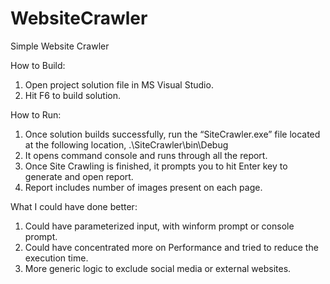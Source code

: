 # WebsiteCrawler
Simple Website Crawler 


How to Build:

1.	Open project solution file in MS Visual Studio.
2.	Hit F6 to build solution. 



How to Run:

1.	Once solution builds successfully, run the “SiteCrawler.exe” file located at the following location,
.\SiteCrawler\bin\Debug
2.	It opens command console and runs through all the report.
3.	Once Site Crawling is finished, it prompts you to hit Enter key to generate and open report.
4.	Report includes number of images present on each page.



What I could have done better:

1.	Could have parameterized input, with winform prompt or console prompt.
2.	Could have concentrated more on Performance and tried to reduce the execution time.
3.	More generic logic to exclude social media or external websites.
